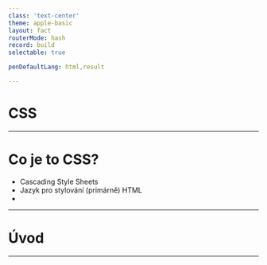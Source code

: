 ```yaml
---
class: 'text-center'
theme: apple-basic
layout: fact
routerMode: hash
record: build
selectable: true

penDefaultLang: html,result

---
```


# CSS

---

# Co je to CSS?

- Cascading Style Sheets
- Jazyk pro stylování (primárně) HTML
- 

---

# Úvod

<pen name="abYZvqN"/>

---